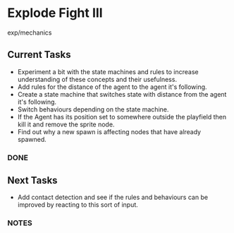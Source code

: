 # Explode Fight III
exp/mechanics

## Current Tasks
- Experiment a bit with the state machines and rules to increase understanding of these concepts and their usefulness.
- Add rules for the distance of the agent to the agent it's following.
- Create a state machine that switches state with distance from the agent it's following.
- Switch behaviours depending on the state machine.
- If the Agent has its position set to somewhere outside the playfield then kill it and remove the sprite node.
- Find out why a new spawn is affecting nodes that have already spawned.

### DONE

## Next Tasks
- Add contact detection and see if the rules and behaviours can be improved by reacting to this sort of input.

### NOTES

